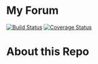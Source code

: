 # My Forum
[![Build Status](https://travis-ci.org/andela-oolutola/my-forum.svg)](https://travis-ci.org/andela-oolutola/my-forum)
[![Coverage Status](https://coveralls.io/repos/github/andela-oolutola/my-forum/badge.svg)](https://coveralls.io/github/andela-oolutola/my-forum)


# About this Repo
